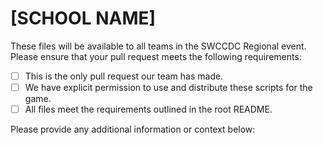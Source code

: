 # [SCHOOL NAME]

These files will be available to all teams in the SWCCDC Regional event.
Please ensure that your pull request meets the following requirements:

- [ ] This is the only pull request our team has made.
- [ ] We have explicit permission to use and distribute these scripts for the game.
- [ ] All files meet the requirements outlined in the root README.

Please provide any additional information or context below:
